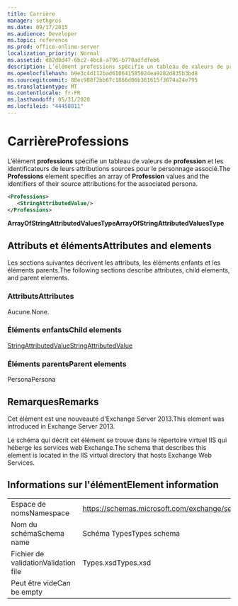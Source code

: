 ```yaml
---
title: Carrière
manager: sethgros
ms.date: 09/17/2015
ms.audience: Developer
ms.topic: reference
ms.prod: office-online-server
localization_priority: Normal
ms.assetid: d82d0d47-6bc2-4bc8-a796-b770adfdfeb6
description: L’élément professions spécifie un tableau de valeurs de profession et les identificateurs de leurs attributions sources pour le personnage associé.
ms.openlocfilehash: b9e3c4d112bad610641585024ea9282d835b3bd8
ms.sourcegitcommit: 88ec988f2bb67c1866d06b361615f3674a24e795
ms.translationtype: MT
ms.contentlocale: fr-FR
ms.lasthandoff: 05/31/2020
ms.locfileid: "44458011"
---
```

# <a name="professions"></a><span data-ttu-id="274a5-103">Carrière</span><span class="sxs-lookup"><span data-stu-id="274a5-103">Professions</span></span>

<span data-ttu-id="274a5-104">L’élément **professions** spécifie un tableau de valeurs de **profession** et les identificateurs de leurs attributions sources pour le personnage associé.</span><span class="sxs-lookup"><span data-stu-id="274a5-104">The **Professions** element specifies an array of **Profession** values and the identifiers of their source attributions for the associated persona.</span></span> 
  
```XML
<Professions>
   <StringAttributedValue/>
</Professions>
```

 <span data-ttu-id="274a5-105">**ArrayOfStringAttributedValuesType**</span><span class="sxs-lookup"><span data-stu-id="274a5-105">**ArrayOfStringAttributedValuesType**</span></span>
## <a name="attributes-and-elements"></a><span data-ttu-id="274a5-106">Attributs et éléments</span><span class="sxs-lookup"><span data-stu-id="274a5-106">Attributes and elements</span></span>

<span data-ttu-id="274a5-107">Les sections suivantes décrivent les attributs, les éléments enfants et les éléments parents.</span><span class="sxs-lookup"><span data-stu-id="274a5-107">The following sections describe attributes, child elements, and parent elements.</span></span>
  
### <a name="attributes"></a><span data-ttu-id="274a5-108">Attributs</span><span class="sxs-lookup"><span data-stu-id="274a5-108">Attributes</span></span>

<span data-ttu-id="274a5-109">Aucune.</span><span class="sxs-lookup"><span data-stu-id="274a5-109">None.</span></span>
  
### <a name="child-elements"></a><span data-ttu-id="274a5-110">Éléments enfants</span><span class="sxs-lookup"><span data-stu-id="274a5-110">Child elements</span></span>

[<span data-ttu-id="274a5-111">StringAttributedValue</span><span class="sxs-lookup"><span data-stu-id="274a5-111">StringAttributedValue</span></span>](stringattributedvalue.md)
  
### <a name="parent-elements"></a><span data-ttu-id="274a5-112">Éléments parents</span><span class="sxs-lookup"><span data-stu-id="274a5-112">Parent elements</span></span>

<span data-ttu-id="274a5-113">Persona</span><span class="sxs-lookup"><span data-stu-id="274a5-113">Persona</span></span>
  
## <a name="remarks"></a><span data-ttu-id="274a5-114">Remarques</span><span class="sxs-lookup"><span data-stu-id="274a5-114">Remarks</span></span>

<span data-ttu-id="274a5-115">Cet élément est une nouveauté d'Exchange Server 2013.</span><span class="sxs-lookup"><span data-stu-id="274a5-115">This element was introduced in Exchange Server 2013.</span></span>
  
<span data-ttu-id="274a5-116">Le schéma qui décrit cet élément se trouve dans le répertoire virtuel IIS qui héberge les services web Exchange.</span><span class="sxs-lookup"><span data-stu-id="274a5-116">The schema that describes this element is located in the IIS virtual directory that hosts Exchange Web Services.</span></span>
  
## <a name="element-information"></a><span data-ttu-id="274a5-117">Informations sur l'élément</span><span class="sxs-lookup"><span data-stu-id="274a5-117">Element information</span></span>

|||
|:-----|:-----|
|<span data-ttu-id="274a5-118">Espace de noms</span><span class="sxs-lookup"><span data-stu-id="274a5-118">Namespace</span></span>  <br/> |https://schemas.microsoft.com/exchange/services/2006/types  <br/> |
|<span data-ttu-id="274a5-119">Nom du schéma</span><span class="sxs-lookup"><span data-stu-id="274a5-119">Schema name</span></span>  <br/> |<span data-ttu-id="274a5-120">Schéma Types</span><span class="sxs-lookup"><span data-stu-id="274a5-120">Types schema</span></span>  <br/> |
|<span data-ttu-id="274a5-121">Fichier de validation</span><span class="sxs-lookup"><span data-stu-id="274a5-121">Validation file</span></span>  <br/> |<span data-ttu-id="274a5-122">Types.xsd</span><span class="sxs-lookup"><span data-stu-id="274a5-122">Types.xsd</span></span>  <br/> |
|<span data-ttu-id="274a5-123">Peut être vide</span><span class="sxs-lookup"><span data-stu-id="274a5-123">Can be empty</span></span>  <br/> ||
   

